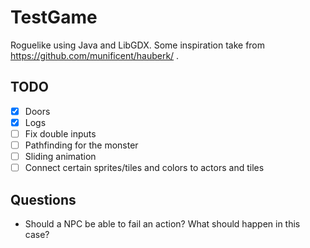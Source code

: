 # TestGame

Roguelike using Java and LibGDX.
Some inspiration take from https://github.com/munificent/hauberk/ .

## TODO
- [x] Doors
- [x] Logs
- [ ] Fix double inputs
- [ ] Pathfinding for the monster
- [ ] Sliding animation
- [ ] Connect certain sprites/tiles and colors to actors and tiles

## Questions
- Should a NPC be able to fail an action? What should happen in this case?

